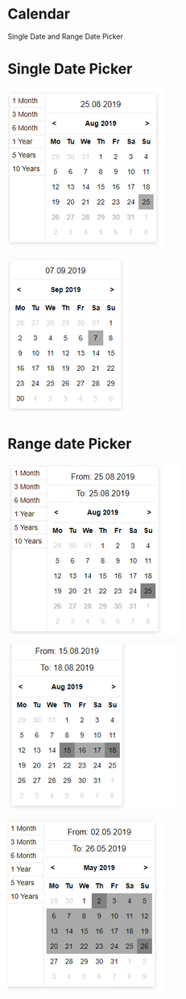 # Calendar
Single Date and Range Date Picker

<h1>Single Date Picker</h1>

  ![Screenshots](screenshots/Capture1.PNG)

  ![Screenshots](screenshots/Capture2.PNG)

<h1>Range date Picker</h1>

  ![Screenshots](screenshots/Capture3.PNG)

  ![Screenshots](screenshots/Capture4.PNG)

  ![Screenshots](screenshots/Capture5.PNG)

